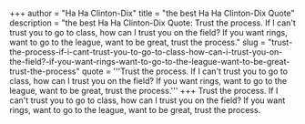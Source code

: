 +++
author = "Ha Ha Clinton-Dix"
title = "the best Ha Ha Clinton-Dix Quote"
description = "the best Ha Ha Clinton-Dix Quote: Trust the process. If I can't trust you to go to class, how can I trust you on the field? If you want rings, want to go to the league, want to be great, trust the process."
slug = "trust-the-process-if-i-cant-trust-you-to-go-to-class-how-can-i-trust-you-on-the-field?-if-you-want-rings-want-to-go-to-the-league-want-to-be-great-trust-the-process"
quote = '''Trust the process. If I can't trust you to go to class, how can I trust you on the field? If you want rings, want to go to the league, want to be great, trust the process.'''
+++
Trust the process. If I can't trust you to go to class, how can I trust you on the field? If you want rings, want to go to the league, want to be great, trust the process.
